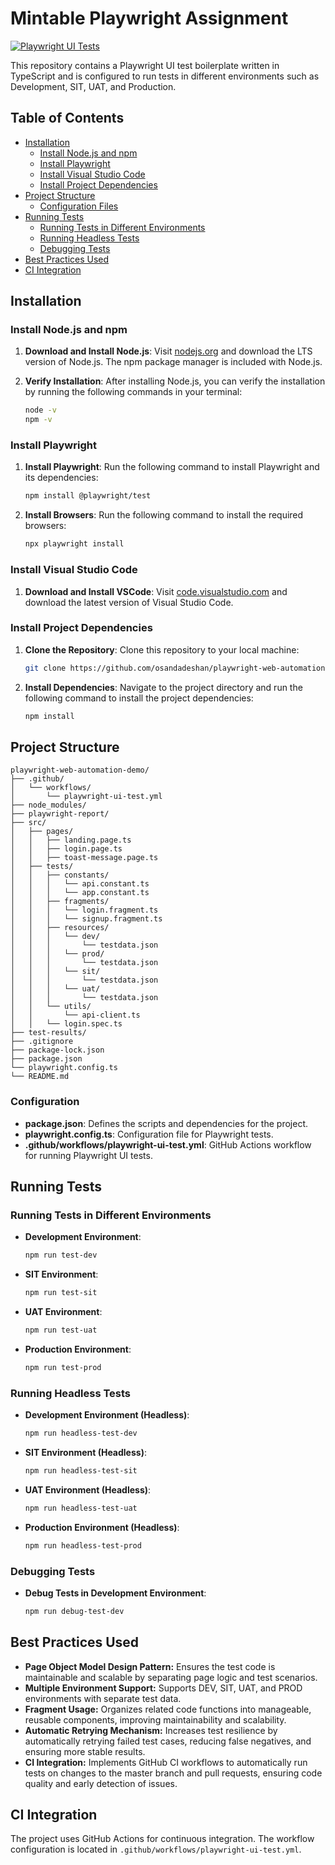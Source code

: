 # Mintable Playwright Assignment

[![Playwright UI Tests](https://github.com/osandadeshan/playwright-web-automation-demo/actions/workflows/playwright-ui-test.yml/badge.svg)](https://github.com/osandadeshan/playwright-web-automation-demo/actions/workflows/playwright-ui-test.yml)

This repository contains a Playwright UI test boilerplate written in TypeScript and is configured to run tests in different environments such as Development, SIT, UAT, and Production.

## Table of Contents

- [Installation](#installation)
  - [Install Node.js and npm](#install-nodejs-and-npm)
  - [Install Playwright](#install-playwright)
  - [Install Visual Studio Code](#install-visual-studio-code)
  - [Install Project Dependencies](#install-project-dependencies)
- [Project Structure](#project-structure)
  - [Configuration Files](#configuration)
- [Running Tests](#running-tests)
  - [Running Tests in Different Environments](#running-tests-in-different-environments)
  - [Running Headless Tests](#running-headless-tests)
  - [Debugging Tests](#debugging-tests)
- [Best Practices Used](#best-practices-used)
- [CI Integration](#ci-integration)

## Installation

### Install Node.js and npm

1. **Download and Install Node.js**: Visit [nodejs.org](https://nodejs.org/) and download the LTS version of Node.js. The npm package manager is included with Node.js.

2. **Verify Installation**: After installing Node.js, you can verify the installation by running the following commands in your terminal:

   ```bash
   node -v
   npm -v
   ```

### Install Playwright

1. **Install Playwright**: Run the following command to install Playwright and its dependencies:

   ```bash
   npm install @playwright/test
   ```

2. **Install Browsers**: Run the following command to install the required browsers:

   ```bash
   npx playwright install
   ```

### Install Visual Studio Code

1. **Download and Install VSCode**: Visit [code.visualstudio.com](https://code.visualstudio.com/) and download the latest version of Visual Studio Code.

### Install Project Dependencies

1. **Clone the Repository**: Clone this repository to your local machine:

   ```bash
   git clone https://github.com/osandadeshan/playwright-web-automation-demo.git
   ```

2. **Install Dependencies**: Navigate to the project directory and run the following command to install the project dependencies:

   ```bash
   npm install
   ```

## Project Structure

```plaintext
playwright-web-automation-demo/
├── .github/
│   └── workflows/
│       └── playwright-ui-test.yml
├── node_modules/
├── playwright-report/
├── src/
│   ├── pages/
│   │   ├── landing.page.ts
│   │   ├── login.page.ts
│   │   ├── toast-message.page.ts
│   ├── tests/
│   │   ├── constants/
│   │   │   └── api.constant.ts
│   │   │   └── app.constant.ts
│   │   ├── fragments/
│   │   │   └── login.fragment.ts
│   │   │   └── signup.fragment.ts
│   │   ├── resources/
│   │   │   └── dev/
│   │   │       └── testdata.json
│   │   │   └── prod/
│   │   │       └── testdata.json
│   │   │   └── sit/
│   │   │       └── testdata.json
│   │   │   └── uat/
│   │   │       └── testdata.json
│   │   └── utils/
│   │       └── api-client.ts
│   │   └── login.spec.ts
├── test-results/
├── .gitignore
├── package-lock.json
├── package.json
└── playwright.config.ts
└── README.md
```

### Configuration

- **package.json**: Defines the scripts and dependencies for the project.
- **playwright.config.ts**: Configuration file for Playwright tests.
- **.github/workflows/playwright-ui-test.yml**: GitHub Actions workflow for running Playwright UI tests.

## Running Tests

### Running Tests in Different Environments

- **Development Environment**:

  ```bash
  npm run test-dev
  ```

- **SIT Environment**:

  ```bash
  npm run test-sit
  ```

- **UAT Environment**:

  ```bash
  npm run test-uat
  ```

- **Production Environment**:

  ```bash
  npm run test-prod
  ```

### Running Headless Tests

- **Development Environment (Headless)**:

  ```bash
  npm run headless-test-dev
  ```

- **SIT Environment (Headless)**:

  ```bash
  npm run headless-test-sit
  ```

- **UAT Environment (Headless)**:

  ```bash
  npm run headless-test-uat
  ```

- **Production Environment (Headless)**:

  ```bash
  npm run headless-test-prod
  ```

### Debugging Tests

- **Debug Tests in Development Environment**:

  ```bash
  npm run debug-test-dev
  ```

## Best Practices Used
- **Page Object Model Design Pattern:** Ensures the test code is maintainable and scalable by separating page logic and test scenarios.
- **Multiple Environment Support:** Supports DEV, SIT, UAT, and PROD environments with separate test data.
- **Fragment Usage:** Organizes related code functions into manageable, reusable components, improving maintainability and scalability.
- **Automatic Retrying Mechanism:** Increases test resilience by automatically retrying failed test cases, reducing false negatives, and ensuring more stable results.
- **CI Integration:** Implements GitHub CI workflows to automatically run tests on changes to the master branch and pull requests, ensuring code quality and early detection of issues.

## CI Integration
The project uses GitHub Actions for continuous integration. The workflow configuration is located in `.github/workflows/playwright-ui-test.yml`.
